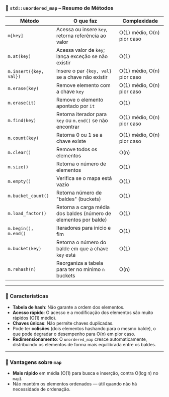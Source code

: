 ### 🧾 `std::unordered_map` – Resumo de Métodos

| Método                            | O que faz                                                   | Complexidade     |
|----------------------------------|--------------------------------------------------------------|------------------|
| `m[key]`                          | Acessa ou insere `key`, retorna referência ao valor         | O(1) médio, O(n) pior caso |
| `m.at(key)`                       | Acessa valor de `key`; lança exceção se não existir         | O(1)             |
| `m.insert({key, val})`           | Insere o par `{key, val}` se a chave não existir            | O(1) médio, O(n) pior caso |
| `m.erase(key)`                   | Remove elemento com a chave `key`                           | O(1) médio, O(n) pior caso |
| `m.erase(it)`                    | Remove o elemento apontado por `it`                         | O(1)             |
| `m.find(key)`                    | Retorna iterador para `key` ou `m.end()` se não encontrar   | O(1) médio, O(n) pior caso |
| `m.count(key)`                   | Retorna 0 ou 1 se a chave existe                            | O(1) médio, O(n) pior caso |
| `m.clear()`                       | Remove todos os elementos                                   | O(n)             |
| `m.size()`                        | Retorna o número de elementos                               | O(1)             |
| `m.empty()`                       | Verifica se o mapa está vazio                               | O(1)             |
| `m.bucket_count()`               | Retorna número de "baldes" (buckets)                        | O(1)             |
| `m.load_factor()`                | Retorna a carga média dos baldes (número de elementos por balde) | O(1)             |
| `m.begin(), m.end()`             | Iteradores para início e fim                                | O(1)             |
| `m.bucket(key)`                  | Retorna o número do balde em que a chave `key` está         | O(1)             |
| `m.rehash(n)`                    | Reorganiza a tabela para ter no mínimo `n` buckets          | O(n)             |

---

### 📌 Características

- **Tabela de hash**: Não garante a ordem dos elementos.
- **Acesso rápido**: O acesso e a modificação dos elementos são muito rápidos (O(1) médio).
- **Chaves únicas**: Não permite chaves duplicadas.
- Pode ter **colisões** (dois elementos hashando para o mesmo balde), o que pode degradar o desempenho para O(n) em pior caso.
- **Redimensionamento**: O `unordered_map` cresce automaticamente, distribuindo os elementos de forma mais equilibrada entre os baldes.

---

### 🎯 Vantagens sobre `map`
- **Mais rápido** em média (O(1) para busca e inserção, contra O(log n) no `map`).
- Não mantém os elementos ordenados — útil quando não há necessidade de ordenação.